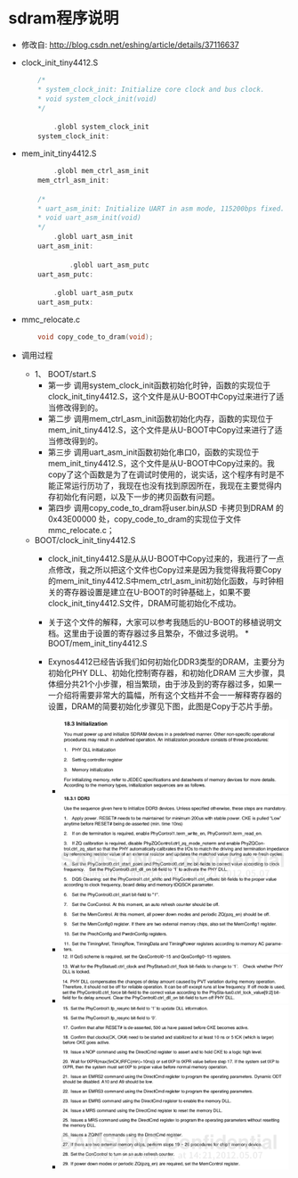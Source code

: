 # sdram程序说明

* 修改自: <http://blog.csdn.net/eshing/article/details/37116637>

* clock_init_tiny4412.S
    ```C
        /*
        * system_clock_init: Initialize core clock and bus clock.
        * void system_clock_init(void)
        */

            .globl system_clock_init
        system_clock_init:
    ```
* mem_init_tiny4412.S
    ```C
            .globl mem_ctrl_asm_init
        mem_ctrl_asm_init:

        /*
        * uart_asm_init: Initialize UART in asm mode, 115200bps fixed.
        * void uart_asm_init(void)
        */
            .globl uart_asm_init
        uart_asm_init:

                .globl uart_asm_putc
        uart_asm_putc:

            .globl uart_asm_putx
        uart_asm_putx:
    ```

* mmc_relocate.c
    ```C
        void copy_code_to_dram(void);
    ```

* 调用过程
  * 1、 BOOT/start.S
    * 第一步 调用system_clock_init函数初始化时钟，函数的实现位于clock_init_tiny4412.S，这个文件是从U-BOOT中Copy过来进行了适当修改得到的。
    * 第二步 调用mem_ctrl_asm_init函数初始化内存，函数的实现位于mem_init_tiny4412.S，这个文件是从U-BOOT中Copy过来进行了适当修改得到的。
    * 第三步 调用uart_asm_init函数初始化串口0，函数的实现位于mem_init_tiny4412.S，这个文件是从U-BOOT中Copy过来的。我copy了这个函数是为了在调试时使用的，说实话，这个程序有时是不能正常运行历功了，我现在也没有找到原因所在，我现在主要觉得内存初始化有问题，以及下一步的拷贝函数有问题。
    * 第四步 调用copy_code_to_dram将user.bin从SD 卡拷贝到DRAM 的0x43E00000 处，copy_code_to_dram的实现位于文件mmc_relocate.c；
  * BOOT/clock_init_tiny4412.S
    * clock_init_tiny4412.S是从从U-BOOT中Copy过来的，我进行了一点点修改，我之所以把这个文件也Copy过来是因为我觉得我将要Copy的mem_init_tiny4412.S中mem_ctrl_asm_init初始化函数，与时钟相关的寄存器设置是建立在U-BOOT的时钟基础上，如果不要clock_init_tiny4412.S文件，DRAM可能初始化不成功。
    * 关于这个文件的解释，大家可以参考我随后的U-BOOT的移植说明文档。这里由于设置的寄存器过多且繁杂，不做过多说明。  * BOOT/mem_init_tiny4412.S

    * Exynos4412已经告诉我们如何初始化DDR3类型的DRAM，主要分为初始化PHY DLL、初始化控制寄存器，和初始化DRAM 三大步骤，具体细分共21个小步骤，相当繁琐，由于涉及到的寄存器过多，如果一一介绍将需要非常大的篇幅，所有这个文档并不会一一解释寄存器的设置，DRAM的简要初始化步骤见下图，此图是Copy于芯片手册。
      * ![ddr3初始化顺序](./image/ddr3_0.png)
      * ![ddr3初始化顺序](./image/ddr3_1.png)
      * ![ddr3初始化顺序](./image/ddr3_2.png)
      * ![ddr3初始化顺序](./image/ddr3_3.png)
